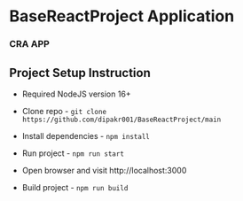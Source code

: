 # BaseReactProject Application

### CRA APP

## Project Setup Instruction

- Required NodeJS version 16+
- Clone repo - `git clone https://github.com/dipakr001/BaseReactProject/main`
- Install dependencies - `npm install`
- Run project - `npm run start`
- Open browser and visit http://localhost:3000

- Build project - `npm run build`

